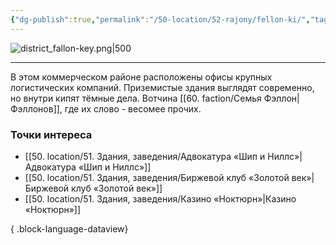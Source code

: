 ```yaml
---
{"dg-publish":true,"permalink":"/50-location/52-rajony/fellon-ki/","tags":["локация/район"]}
---
```


![district_fallon-key.png|500](/img/user/90.%20files/district_fallon-key.png)
***
В этом коммерческом районе расположены офисы крупных логистических компаний. Приземистые здания выглядят современно, но внутри кипят тёмные дела.
Вотчина [[60. faction/Семья Фэллон\|Фэллонов]], где их слово - весомее прочих. 
### Точки интереса
- [[50. location/51. Здания, заведения/Адвокатура «Шип и Ниллс»\|Адвокатура «Шип и Ниллс»]]
- [[50. location/51. Здания, заведения/Биржевой клуб «Золотой век»\|Биржевой клуб «Золотой век»]]
- [[50. location/51. Здания, заведения/Казино «Ноктюрн»\|Казино «Ноктюрн»]]

{ .block-language-dataview}